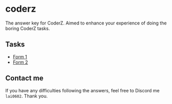 # coderz

The answer key for CoderZ. Aimed to enhance your experience of doing the boring CoderZ tasks. 

## Tasks

- [Form 1]()
- [Form 2]()

## Contact me

If you have any difficulties following the answers, feel free to Discord me `lai0602`. Thank you. 

